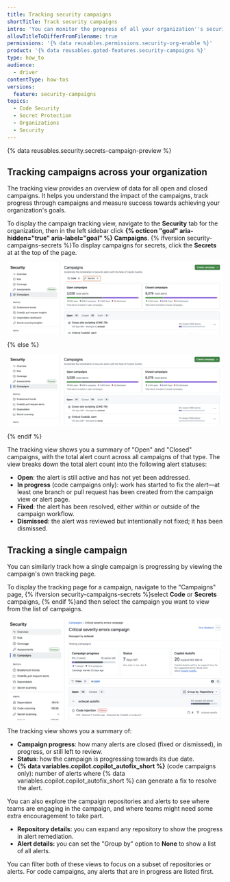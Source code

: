```yaml
---
title: Tracking security campaigns
shortTitle: Track security campaigns
intro: 'You can monitor the progress of all your organization''s security campaigns, and track the status of individual campaigns.'
allowTitleToDifferFromFilename: true
permissions: '{% data reusables.permissions.security-org-enable %}'
product: '{% data reusables.gated-features.security-campaigns %}'
type: how_to
audience:
  - driver
contentType: how-tos
versions:
  feature: security-campaigns
topics:
  - Code Security
  - Secret Protection
  - Organizations
  - Security
---
```


{% data reusables.security.secrets-campaign-preview %}

## Tracking campaigns across your organization

The tracking view provides an overview of data for all open and closed campaigns. It helps you understand the impact of the campaigns, track progress through campaigns and measure success towards achieving your organization's goals.

To display the campaign tracking view, navigate to the **Security** tab for the organization, then in the left sidebar click **{% octicon "goal" aria-hidden="true" aria-label="goal" %} Campaigns**. {% ifversion security-campaigns-secrets %}To display campaigns for secrets, click the **Secrets** at at the top of the page.

![Screenshot of the security campaigns overview page. The "Secrets" campaign tab is outlined in orange.](/assets/images/help/security/security-campaigns-tracking-overview-2tabs.png)

{% else %}

![Screenshot of the security campaigns overview page.](/assets/images/help/security/security-campaigns-tracking-overview-code-only.png)

{% endif %}

The tracking view shows you a summary of "Open" and "Closed" campaigns, with the total alert count across all campaigns of that type. The view breaks down the total alert count into the following alert statuses:

* **Open**: the alert is still active and has not yet been addressed.
* **In progress** (code campaigns only): work has started to fix the alert—at least one branch or pull request has been created from the campaign view or alert page.
* **Fixed**: the alert has been resolved, either within or outside of the campaign workflow.
* **Dismissed**: the alert was reviewed but intentionally not fixed; it has been dismissed.

## Tracking a single campaign

You can similarly track how a single campaign is progressing by viewing the campaign's own tracking page.

To display the tracking page for a campaign, navigate to the "Campaigns" page, {% ifversion security-campaigns-secrets %}select **Code** or **Secrets** campaigns, {% endif %}and then select the campaign you want to view from the list of campaigns.

![Screenshot of campaign tracking view for "Testing Campaigns for CodeQL". The campaign progress is outlined in dark orange.](/assets/images/help/security/driver-sec-campaign-view.png)

The tracking view shows you a summary of:

* **Campaign progress**: how many alerts are closed (fixed or dismissed), in progress, or still left to review.
* **Status**: how the campaign is progressing towards its due date.
* **{% data variables.copilot.copilot_autofix_short %}** (code campaigns only): number of alerts where {% data variables.copilot.copilot_autofix_short %} can generate a fix to resolve the alert.

You can also explore the campaign repositories and alerts to see where teams are engaging in the campaign, and where teams might need some extra encouragement to take part.

* **Repository details:** you can expand any repository to show the progress in alert remediation.
* **Alert details:** you can set the "Group by" option to **None** to show a list of all alerts.

You can filter both of these views to focus on a subset of repositories or alerts. For code campaigns, any alerts that are in progress are listed first.
